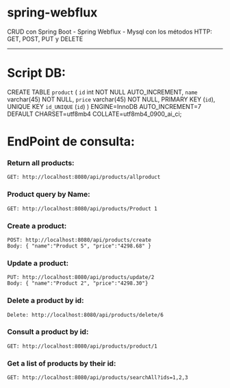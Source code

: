 # spring-webflux
CRUD con Spring Boot - Spring Webflux - Mysql con los métodos HTTP: GET, POST, PUT y DELETE
<hr/>

# Script DB:
CREATE TABLE `product` (
  `id` int NOT NULL AUTO_INCREMENT,
  `name` varchar(45) NOT NULL,
  `price` varchar(45) NOT NULL,
  PRIMARY KEY (`id`),
  UNIQUE KEY `id_UNIQUE` (`id`)
) ENGINE=InnoDB AUTO_INCREMENT=7 DEFAULT CHARSET=utf8mb4 COLLATE=utf8mb4_0900_ai_ci;

# EndPoint de consulta:
  ### Return all products:
  `GET: http://localhost:8080/api/products/allproduct`
  ### Product query by Name:
  `GET: http://localhost:8080/api/products/Product 1`
  ### Create a product:
  `POST: http://localhost:8080/api/products/create`
  <br/>
  `Body: { "name":"Product 5", "price":"4298.68" }`
  ### Update a product:
  `PUT: http://localhost:8080/api/products/update/2`
  <br/>
  `Body: { "name":"Product 2", "price":"4298.30"}`
  ### Delete a product by id:
  `Delete: http://localhost:8080/api/products/delete/6`
  ### Consult a product by id:
  `GET: http://localhost:8080/api/products/product/1`
  ### Get a list of products by their id:
  `GET: http://localhost:8080/api/products/searchAll?ids=1,2,3`

